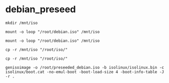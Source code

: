 # debian_preseed



```shell
mkdir /mnt/iso
```
```shell
mount -o loop "/root/debian.iso" /mnt/iso
```
```shell
mount -o loop "/root/debian.iso" /mnt/iso
```
```shell
cp -r /mnt/iso "/root/iso/"
```
```shell
cp -r /mnt/iso "/root/iso/"
```
```shell
genisoimage -o /root/preseeded_debian.iso -b isolinux/isolinux.bin -c isolinux/boot.cat -no-emul-boot -boot-load-size 4 -boot-info-table -J -r .
```

